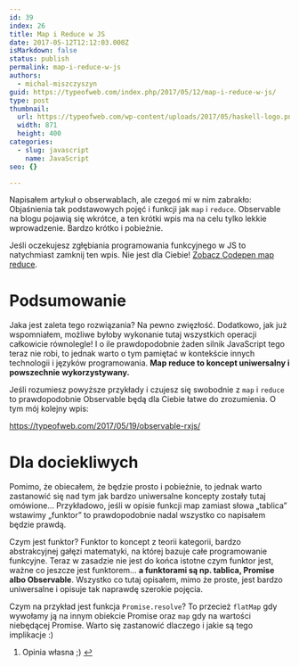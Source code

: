 ```yaml
---
id: 39
index: 26
title: Map i Reduce w JS
date: 2017-05-12T12:12:03.000Z
isMarkdown: false
status: publish
permalink: map-i-reduce-w-js
authors:
  - michal-miszczyszyn
guid: https://typeofweb.com/index.php/2017/05/12/map-i-reduce-w-js/
type: post
thumbnail:
  url: https://typeofweb.com/wp-content/uploads/2017/05/haskell-logo.png
  width: 871
  height: 400
categories:
  - slug: javascript
    name: JavaScript
seo: {}

---
```

Napisałem artykuł o obserwablach, ale czegoś mi w nim zabrakło: Objaśnienia tak podstawowych pojęć i funkcji jak <code>map</code> i <code>reduce</code>. Observable na blogu pojawią się wkrótce, a ten krótki wpis ma na celu tylko lekkie wprowadzenie. Bardzo krótko i pobieżnie.

Jeśli oczekujesz zgłębiania programowania funkcyjnego w JS to natychmiast zamknij ten wpis. Nie jest dla Ciebie!
<CodepenWidget height="450" themeId="0" slugHash="zwWNEV" defaultTab="js,result" user="mmiszy" embedVersion="2" penTitle="map reduce"><a href="http://codepen.io/mmiszy/pen/zwWNEV/">Zobacz Codepen map reduce</a>.</CodepenWidget>

<h1 id="podsumowanie">Podsumowanie</h1>
Jaka jest zaleta tego rozwiązania? Na pewno zwięzłość. Dodatkowo, jak już wspomniałem, możliwe byłoby wykonanie tutaj wszystkich operacji całkowicie równolegle! I o ile prawdopodobnie żaden silnik JavaScript tego teraz nie robi, to jednak warto o tym pamiętać w kontekście innych technologii i języków programowania. <strong>Map reduce to koncept uniwersalny i powszechnie wykorzystywany.</strong>

Jeśli rozumiesz powyższe przykłady i czujesz się swobodnie z <code>map</code> i <code>reduce</code> to prawdopodobnie Observable będą dla Ciebie łatwe do zrozumienia. O tym mój kolejny wpis:

https://typeofweb.com/2017/05/19/observable-rxjs/
<h1 id="dladociekliwych">Dla dociekliwych</h1>
Pomimo, że obiecałem, że będzie prosto i pobieżnie, to jednak warto zastanowić się nad tym jak bardzo uniwersalne koncepty zostały tutaj omówione… Przykładowo, jeśli w opisie funkcji map zamiast słowa „tablica” wstawimy „funktor” to prawdopodobnie nadal wszystko co napisałem będzie prawdą.

Czym jest funktor? Funktor to koncept z teorii kategorii, bardzo abstrakcyjnej gałęzi matematyki, na której bazuje całe programowanie funkcyjne. Teraz w zasadzie nie jest do końca istotne czym funktor jest, ważne co jeszcze jest funktorem… <strong>a funktorami są np. tablica, Promise albo Observable</strong>. Wszystko co tutaj opisałem, mimo że proste, jest bardzo uniwersalne i opisuje tak naprawdę szerokie pojęcia.

Czym na przykład jest funkcja <code>Promise.resolve</code>? To przecież <code>flatMap</code> gdy wywołamy ją na innym obiekcie Promise oraz <code>map</code> gdy na wartości niebędącej Promise. Warto się zastanowić dlaczego i jakie są tego implikacje :)
<div class="footnotes">
<ol>
 	<li id="fn:1" class="footnote">Opinia własna ;) <a title="return to article" href="#fnref:1">↩</a></li>
</ol>
</div>
